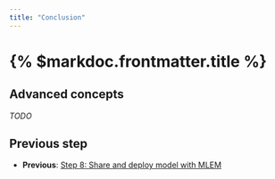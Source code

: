 ```yaml
---
title: "Conclusion"
---
```


# {% $markdoc.frontmatter.title %}

## Advanced concepts

_TODO_

## Previous step

- **Previous**: [Step 8: Share and deploy model with MLEM](/the-guide/step-8-share-and-deploy-model-with-mlem)

